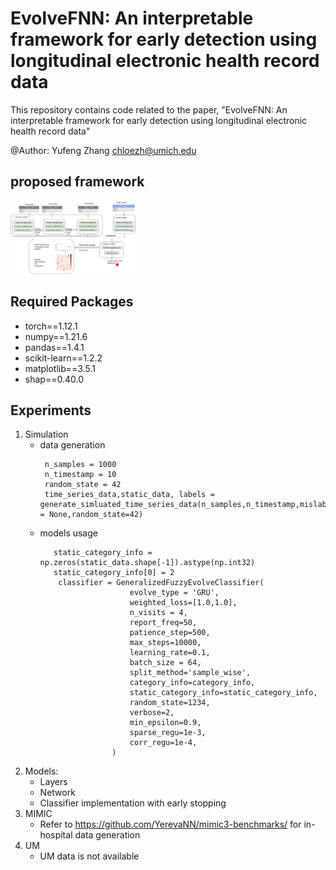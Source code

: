# EvolveFNN: An interpretable framework for early detection using longitudinal electronic health record data

This repository contains code related to the paper, "EvolveFNN: An interpretable framework for early detection using longitudinal electronic health record data"

@Author: Yufeng Zhang chloezh@umich.edu

## proposed framework
<img src="https://github.com/yufengzhang1995/EvolveFNN/blob/main/network.png" width="200" />


## Required Packages
* torch==1.12.1
* numpy==1.21.6
* pandas==1.4.1
* scikit-learn==1.2.2
* matplotlib==3.5.1
* shap==0.40.0

## Experiments
1. Simulation
   * data generation
     ```n_split = 5
      n_samples = 1000
      n_timestamp = 10
      random_state = 42
      time_series_data,static_data, labels = generate_simluated_time_series_data(n_samples,n_timestamp,mislabel = None,random_state=42)
   * models usage
      ```category_info = np.zeros([time_series_data.shape[-1]]).astype(np.int32)
         static_category_info = np.zeros(static_data.shape[-1]).astype(np.int32)
         static_category_info[0] = 2 
          classifier = GeneralizedFuzzyEvolveClassifier(
                          evolve_type = 'GRU',
                          weighted_loss=[1.0,1.0],
                          n_visits = 4,
                          report_freq=50,
                          patience_step=500,
                          max_steps=10000,
                          learning_rate=0.1,
                          batch_size = 64,
                          split_method='sample_wise',
                          category_info=category_info,
                          static_category_info=static_category_info,
                          random_state=1234,
                          verbose=2,
                          min_epsilon=0.9,
                          sparse_regu=1e-3,
                          corr_regu=1e-4,
                      )
    
2. Models:
   * Layers
   * Network
   * Classifier implementation with early stopping
4. MIMIC
   * Refer to https://github.com/YerevaNN/mimic3-benchmarks/ for in-hospital data generation
5. UM
   * UM data is not available
   
   
